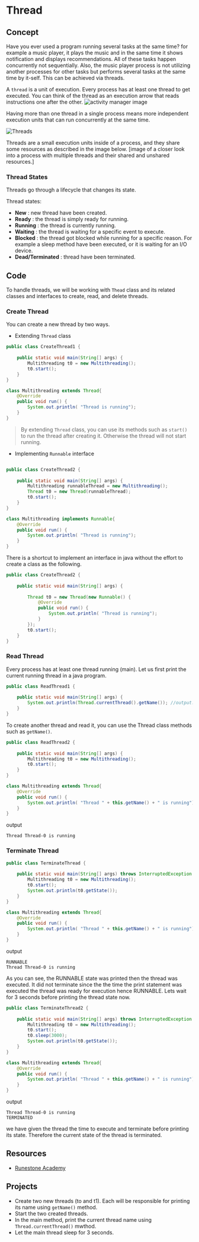 # Thread 


## Concept
Have you ever used a program running several tasks at the same time? for example a music player, it plays the music and in the same time it shows notification and displays recommendations. All of these tasks happen concurrently not sequentially. Also, the music player process is not utilizing another processes for other tasks but performs several tasks at the same time by it-self. This can be achieved via threads. 

A `thread` is a unit of execution. Every process has at least one thread to get executed. You can think of the thread as an execution arrow that reads instructions one after the other.
![activity manager image](./images/08.thread.png)

Having more than one thread in a single process means more independent execution units that can run concurrently at the same time.

![Threads](./images/10.thread.png)


Threads are a small execution units inside of a process, and they share some resources as described in the image below.
[image of a closer look into a process with multiple threads and their shared and unshared resources.]


### Thread States
Threads go through a lifecycle that changes its state.

Thread states:
- **New** : new thread have been created.
- **Ready** : the thread is simply ready for running.
- **Running** : the thread is currently running.
- **Waiting** : the thread is waiting for a specific event to execute.
- **Blocked** : the thread got blocked while running for a specific reason. For example a sleep method have been executed, or it is waiting for an I/O device.
- **Dead/Terminated** : thread have been terminated.


## Code 
To handle threads, we will be working with `Thead` class and its related classes and interfaces to create, read, and delete threads.


### Create Thread

You can create a new thread by two ways. 
- Extending `Thread` class
```java
public class CreateThread1 {
    
    public static void main(String[] args) {
        Multithreading t0 = new Multithreading();
        t0.start();
    }
}

class Multithreading extends Thread{
    @Override
    public void run() {
        System.out.println( "Thread is running");
    }
}

```

> By extending `Thread` class, you can use its methods such as `start()` to run the thread after creating it. Otherwise the thread will not start running.

- Implementing `Runnable` interface
```java

public class CreateThread2 {
    
    public static void main(String[] args) {
        Multithreading runnableThread = new Multithreading();
        Thread t0 = new Thread(runnableThread);
        t0.start();
    }
}

class Multithreading implements Runnable{
    @Override
    public void run() {
        System.out.println( "Thread is running");
    }
}


```

There is a shortcut to implement an interface in java without the effort to create a class as the following.
```java
public class CreateThread2 {
    
    public static void main(String[] args) {
        
        Thread t0 = new Thread(new Runnable() {
            @Override
            public void run() {
                System.out.println( "Thread is running");
            }
        });
        t0.start();
    }
}

```

### Read Thread
Every process has at least one thread running (main). Let us first print the current running thread in a java program. 

```java
public class ReadThread1 {
    
    public static void main(String[] args) {
        System.out.println(Thread.currentThread().getName()); //output: main
    }
}
```
To create another thread and read it, you can use the Thread class methods such as `getName()`.
```java
public class ReadThread2 {
    
    public static void main(String[] args) {
        Multithreading t0 = new Multithreading();
        t0.start();
    }
}

class Multithreading extends Thread{
    @Override
    public void run() {
        System.out.println( "Thread " + this.getName() + " is running");
    }
}

```

output
```
Thread Thread-0 is running
```

### Terminate Thread

```java
public class TerminateThread {
    
    public static void main(String[] args) throws InterruptedException {
        Multithreading t0 = new Multithreading();
        t0.start();
        System.out.println(t0.getState());
    }
}

class Multithreading extends Thread{
    @Override
    public void run() {
        System.out.println( "Thread " + this.getName() + " is running");
    }
}

```

output
```
RUNNABLE
Thread Thread-0 is running
```
As you can see, the RUNNABLE state was printed then the thread was executed. It did not terminate since the the time the print statement was executed the thread was ready for execution hence RUNNABLE. Lets wait for 3 seconds before printing the thread state now.

```java
public class TerminateThread2 {
    
    public static void main(String[] args) throws InterruptedException {
        Multithreading t0 = new Multithreading();
        t0.start();
        t0.sleep(3000);
        System.out.println(t0.getState());
    }
}

class Multithreading extends Thread{
    @Override
    public void run() {
        System.out.println( "Thread " + this.getName() + " is running");
    }
}

```

output
```
Thread Thread-0 is running
TERMINATED
```

we have given the thread the time to execute and terminate before printing its state. Therefore the current state of the thread is terminated.

## Resources
- [Runestone Academy](https://runestone.academy/ns/books/published/javajavajava/thread-statesand-life-cycle.html)
## Projects
- Create two new threads (to and t1). Each will be responsible for printing its name using `getName()` method.
- Start the two created threads.
- In the main method, print the current thread name using `Thread.currentThread()` mwthod.
- Let the main thread sleep for 3 seconds.
